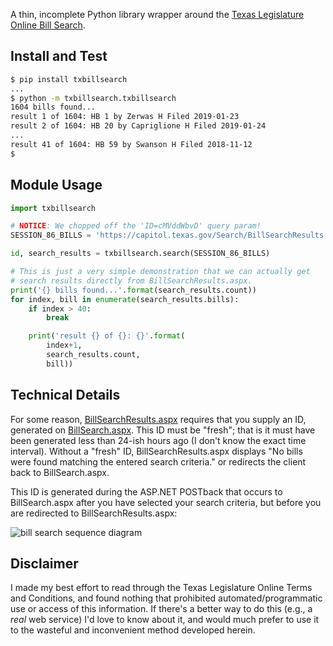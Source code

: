 A thin, incomplete Python library wrapper around the [Texas Legislature Online
Bill Search](https://capitol.texas.gov/Search/BillSearch.aspx).

## Install and Test

```bash
$ pip install txbillsearch
...
$ python -m txbillsearch.txbillsearch
1604 bills found...
result 1 of 1604: HB 1 by Zerwas H Filed 2019-01-23
result 2 of 1604: HB 20 by Capriglione H Filed 2019-01-24
...
result 41 of 1604: HB 59 by Swanson H Filed 2018-11-12
$
```

## Module Usage

```python
import txbillsearch

# NOTICE: We chopped off the 'ID=cMVddWbvD' query param!
SESSION_86_BILLS = 'https://capitol.texas.gov/Search/BillSearchResults.aspx?NSP=1&SPL=False&SPC=False&SPA=True&SPS=False&Leg=86&Sess=R&ChamberH=True&ChamberS=True&BillType=B;JR;CR;R;;;&AuthorCode=&SponsorCode=&ASAndOr=O&IsPA=True&IsJA=False&IsCA=False&IsPS=True&IsJS=False&IsCS=False&CmteCode=&CmteStatus=&OnDate=&FromDate=&ToDate=&FromTime=&ToTime=&LastAction=False&Actions=S000;S001;H001;&AAO=O&Subjects=&SAO=&TT=' # NO ID!

id, search_results = txbillsearch.search(SESSION_86_BILLS)

# This is just a very simple demonstration that we can actually get 
# search results directly from BillSearchResults.aspx.
print('{} bills found...'.format(search_results.count))
for index, bill in enumerate(search_results.bills):
    if index > 40:
        break

    print('result {} of {}: {}'.format(
        index+1, 
        search_results.count, 
        bill))
```

## Technical Details

For some reason,
[BillSearchResults.aspx](https://capitol.texas.gov/Search/BillSearchResults.aspx)
requires that you supply an ID, generated on
[BillSearch.aspx](https://capitol.texas.gov/Search/BillSearch.aspx). This ID
must be "fresh"; that is it must have been generated less than 24-ish hours ago
(I don't know the exact time interval). Without a "fresh" ID,
BillSearchResults.aspx displays "No bills were found matching the entered
search criteria." or redirects the client back to BillSearch.aspx.


This ID is generated during the ASP.NET
POSTback that occurs to BillSearch.aspx after you have selected your search
criteria, but before you are redirected to BillSearchResults.aspx:

![bill search sequence diagram](Doc/sequencediagram.png)

## Disclaimer

I made my best effort to read through the Texas Legislature Online Terms and
Conditions, and found nothing that prohibited automated/programmatic use or
access of this information. If there's a better way to do this (e.g., a *real*
web service) I'd love to know about it, and would much prefer to use it to the
wasteful and inconvenient method developed herein.
